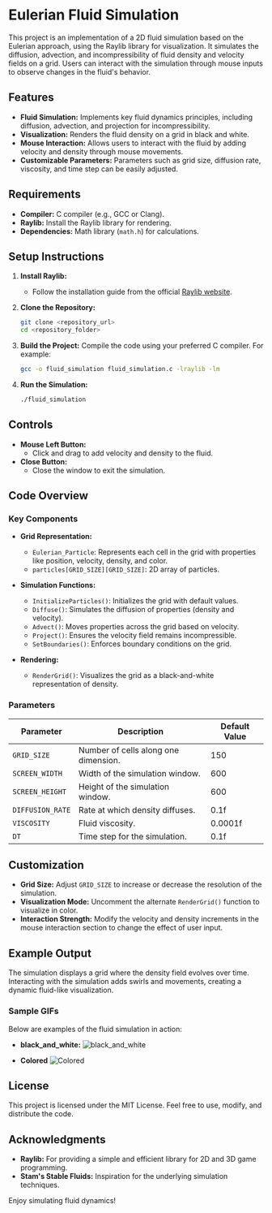 # Eulerian Fluid Simulation

This project is an implementation of a 2D fluid simulation based on the Eulerian approach, using the Raylib library for visualization. It simulates the diffusion, advection, and incompressibility of fluid density and velocity fields on a grid. Users can interact with the simulation through mouse inputs to observe changes in the fluid's behavior.

## Features

- **Fluid Simulation:** Implements key fluid dynamics principles, including diffusion, advection, and projection for incompressibility.
- **Visualization:** Renders the fluid density on a grid in black and white.
- **Mouse Interaction:** Allows users to interact with the fluid by adding velocity and density through mouse movements.
- **Customizable Parameters:** Parameters such as grid size, diffusion rate, viscosity, and time step can be easily adjusted.

## Requirements

- **Compiler:** C compiler (e.g., GCC or Clang).
- **Raylib:** Install the Raylib library for rendering.
- **Dependencies:** Math library (`math.h`) for calculations.

## Setup Instructions

1. **Install Raylib:**
   - Follow the installation guide from the official [Raylib website](https://www.raylib.com/).

2. **Clone the Repository:**
   ```bash
   git clone <repository_url>
   cd <repository_folder>
   ```

3. **Build the Project:**
   Compile the code using your preferred C compiler. For example:
   ```bash
   gcc -o fluid_simulation fluid_simulation.c -lraylib -lm
   ```

4. **Run the Simulation:**
   ```bash
   ./fluid_simulation
   ```

## Controls

- **Mouse Left Button:**
  - Click and drag to add velocity and density to the fluid.
- **Close Button:**
  - Close the window to exit the simulation.

## Code Overview

### Key Components

- **Grid Representation:**
  - `Eulerian_Particle`: Represents each cell in the grid with properties like position, velocity, density, and color.
  - `particles[GRID_SIZE][GRID_SIZE]`: 2D array of particles.

- **Simulation Functions:**
  - `InitializeParticles()`: Initializes the grid with default values.
  - `Diffuse()`: Simulates the diffusion of properties (density and velocity).
  - `Advect()`: Moves properties across the grid based on velocity.
  - `Project()`: Ensures the velocity field remains incompressible.
  - `SetBoundaries()`: Enforces boundary conditions on the grid.

- **Rendering:**
  - `RenderGrid()`: Visualizes the grid as a black-and-white representation of density.

### Parameters

| Parameter          | Description                              | Default Value |
|--------------------|------------------------------------------|---------------|
| `GRID_SIZE`        | Number of cells along one dimension.     | 150           |
| `SCREEN_WIDTH`     | Width of the simulation window.          | 600           |
| `SCREEN_HEIGHT`    | Height of the simulation window.         | 600           |
| `DIFFUSION_RATE`   | Rate at which density diffuses.          | 0.1f          |
| `VISCOSITY`        | Fluid viscosity.                         | 0.0001f       |
| `DT`               | Time step for the simulation.            | 0.1f          |

## Customization

- **Grid Size:**
  Adjust `GRID_SIZE` to increase or decrease the resolution of the simulation.
- **Visualization Mode:**
  Uncomment the alternate `RenderGrid()` function to visualize in color.
- **Interaction Strength:**
  Modify the velocity and density increments in the mouse interaction section to change the effect of user input.

## Example Output

The simulation displays a grid where the density field evolves over time. Interacting with the simulation adds swirls and movements, creating a dynamic fluid-like visualization.

### Sample GIFs

Below are examples of the fluid simulation in action:
- **black_and_white:**
  ![black_and_white](black_and_white.gif)

- **Colored**
  ![Colored](Colored.gif)


## License

This project is licensed under the MIT License. Feel free to use, modify, and distribute the code.

## Acknowledgments

- **Raylib:** For providing a simple and efficient library for 2D and 3D game programming.
- **Stam's Stable Fluids:** Inspiration for the underlying simulation techniques.

Enjoy simulating fluid dynamics!

